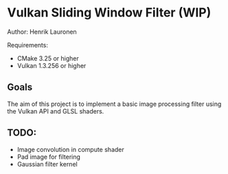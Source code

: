 # Vulkan Sliding Window Filter (WIP)

Author: Henrik Lauronen

Requirements:
- CMake 3.25 or higher
- Vulkan 1.3.256 or higher

## Goals

The aim of this project is to implement a basic image processing filter using the Vulkan API and GLSL shaders.

## TODO:
- Image convolution in compute shader
- Pad image for filtering
- Gaussian filter kernel
